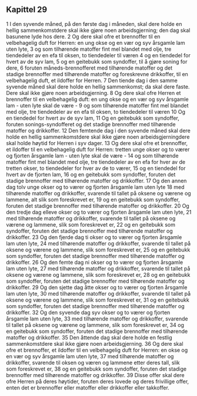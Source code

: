 ## Kapittel 29

1 I den syvende måned, på den første dag i måneden, skal dere holde en hellig sammenkomstdere skal ikke gjøre noen arbeidsgjerning; den dag skal basunene lyde hos dere.
2 Og dere skal ofre et brennoffer til en velbehagelig duft for Herren: en ung okse og en vær og syv årsgamle lam uten lyte,
3 og som tilhørende matoffer fint mel blandet med olje, tre tiendedeler av en efa til oksen, to tiendedeler til væren
4 og en tiendedel for hvert av de syv lam,
5 og en geitebukk som syndoffer, til å gjøre soning for dere,
6 foruten måneds-brennofferet med tilhørende matoffer og det stadige brennoffer med tilhørende matoffer og foreskrevne drikkoffer, til en velbehagelig duft, et ildoffer for Herren.
7 Den tiende dag i den samme syvende måned skal dere holde en hellig sammenkomst; da skal dere faste. Dere skal ikke gjøre noen arbeidsgjerning.
8 Og dere skal ofre Herren et brennoffer til en velbehagelig duft: en ung okse og en vær og syv årsgamle lam - uten lyte skal de være -
9 og som tilhørende matoffer fint mel blandet med olje, tre tiendedeler av en efa til oksen, to tiendedeler til væren
10 Og en tiendedel for hvert av de syv lam,
11 Og en geitebukk som syndoffer, foruten sonings-syndofferet og det stadige brennoffer med tilhørende matoffer og drikkoffer.
12 Den femtende dag i den syvende måned skal dere holde en hellig sammenkomstdere skal ikke gjøre noen arbeidsgjerningdere skal holde høytid for Herren i syv dager.
13 Og dere skal ofre et brennoffer, et ildoffer til en velbehagelig duft for Herren: tretten unge okser og to værer og fjorten årsgamle lam - uten lyte skal de være -
14 og som tilhørende matoffer fint mel blandet med olje, tre tiendedeler av en efa for hver av de tretten okser, to tiendedeler for hver av de to værer,
15 og en tiendedel for hvert av de fjorten lam,
16 og en geitebukk som syndoffer, foruten det stadige brennoffer med tilhørende matoffer og drikkoffer.
17 Og den annen dag tolv unge okser og to værer og fjorten årsgamle lam uten lyte
18 med tilhørende matoffer og drikkoffer, svarende til tallet på oksene og værene og lammene, alt slik som foreskrevet er,
19 og en geitebukk som syndoffer, foruten det stadige brennoffer med tilhørende matoffer og drikkoffer.
20 Og den tredje dag elleve okser og to værer og fjorten årsgamle lam uten lyte,
21 med tilhørende matoffer og drikkoffer, svarende til tallet på oksene og værene og lammene, slik som foreskrevet er,
22 og en geitebukk som syndoffer, foruten det stadige brennoffer med tilhørende matoffer og drikkoffer.
23 Og den fjerde dag ti okser og to værer og fjorten årsgamle lam uten lyte,
24 med tilhørende matoffer og drikkoffer, svarende til tallet på oksene og værene og lammene, slik som foreskrevet er,
25 og en geitebukk som syndoffer, foruten det stadige brennoffer med tilhørende matoffer og drikkoffer.
26 Og den femte dag ni okser og to værer og fjorten årsgamle lam uten lyte,
27 med tilhørende matoffer og drikkoffer, svarende til tallet på oksene og værene og lammene, slik som foreskrevet er,
28 og en geitebukk som syndoffer, foruten det stadige brennoffer med tilhørende matoffer og drikkoffer.
29 Og den sjette dag åtte okser og to værer og fjorten årsgamle lam uten lyte,
30 med tilhørende matoffer og drikkoffer, svarende til tallet på oksene og værene og lammene, slik som foreskrevet er,
31 og en geitebukk som syndoffer, foruten det stadige brennoffer med tilhørende matoffer og drikkoffer.
32 Og den syvende dag syv okser og to værer og fjorten årsgamle lam uten lyte,
33 med tilhørende matoffer og drikkoffer, svarende til tallet på oksene og værene og lammene, slik som foreskrevet er,
34 og en geitebukk som syndoffer, foruten det stadige brennoffer med tilhørende matoffer og drikkoffer.
35 Den åttende dag skal dere holde en festlig sammenkomstdere skal ikke gjøre noen arbeidsgjerning.
36 Og dere skal ofre et brennoffer, et ildoffer til en velbehagelig duft for Herren: en okse og en vær og syv årsgamle lam uten lyte,
37 med tilhørende matoffer og drikkoffer, svarende til oksen og væren og lammene etter deres tall, slik som foreskrevet er,
38 og en geitebukk som syndoffer, foruten det stadige brennoffer med tilhørende matoffer og drikkoffer.
39 Disse offer skal dere ofre Herren på deres høytider, foruten deres lovede og deres frivillige offer, enten det er brennoffer eller matoffer eller drikkoffer eller takkoffer.

